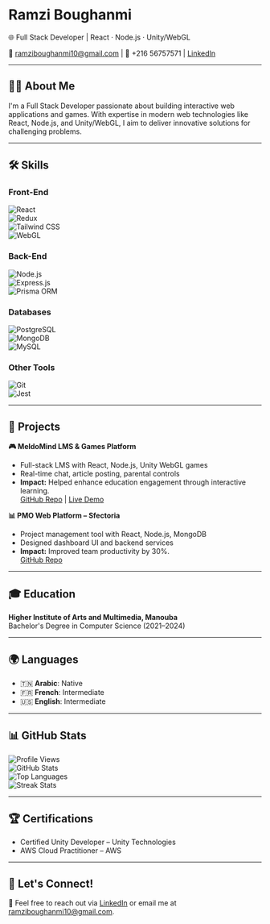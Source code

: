 # Ramzi Boughanmi  
🌐 Full Stack Developer | React · Node.js · Unity/WebGL  

📧 ramziboughanmi10@gmail.com | 📱 +216 56757571 | [LinkedIn](https://linkedin.com/in/ramzi-boughanmi)  

---

## 👨‍💻 About Me  
I'm a Full Stack Developer passionate about building interactive web applications and games. With expertise in modern web technologies like React, Node.js, and Unity/WebGL, I aim to deliver innovative solutions for challenging problems.

---

## 🛠 Skills  

### **Front-End**  
![React](https://img.shields.io/badge/-React-61DAFB?logo=react)  
![Redux](https://img.shields.io/badge/-Redux-764ABC?logo=redux)  
![Tailwind CSS](https://img.shields.io/badge/-Tailwind%20CSS-38B2AC?logo=tailwindcss)  
![WebGL](https://img.shields.io/badge/-WebGL-990000?logo=webgl)  

### **Back-End**  
![Node.js](https://img.shields.io/badge/-Node.js-339933?logo=nodedotjs)  
![Express.js](https://img.shields.io/badge/-Express.js-000000?logo=express)  
![Prisma ORM](https://img.shields.io/badge/-Prisma-2D3748?logo=prisma)  

### **Databases**  
![PostgreSQL](https://img.shields.io/badge/-PostgreSQL-336791?logo=postgresql)  
![MongoDB](https://img.shields.io/badge/-MongoDB-47A248?logo=mongodb)  
![MySQL](https://img.shields.io/badge/-MySQL-4479A1?logo=mysql)  

### **Other Tools**  
![Git](https://img.shields.io/badge/-Git-F05032?logo=git)  
![Jest](https://img.shields.io/badge/-Jest-C21325?logo=jest)  

---

## 🚀 Projects  

**🎮 MeldoMind LMS & Games Platform**  
- Full-stack LMS with React, Node.js, Unity WebGL games  
- Real-time chat, article posting, parental controls  
- **Impact:** Helped enhance education engagement through interactive learning.  
[GitHub Repo](https://github.com/YourRepoLink) | [Live Demo](https://demo-url)  

**📊 PMO Web Platform – Sfectoria**  
- Project management tool with React, Node.js, MongoDB  
- Designed dashboard UI and backend services  
- **Impact:** Improved team productivity by 30%.  
[GitHub Repo](https://github.com/YourRepoLink)  

---

## 🎓 Education  
**Higher Institute of Arts and Multimedia, Manouba**  
Bachelor's Degree in Computer Science (2021–2024)  

---

## 🌍 Languages  
- 🇹🇳 **Arabic**: Native  
- 🇫🇷 **French**: Intermediate  
- 🇺🇸 **English**: Intermediate  

---

## 📊 GitHub Stats  
![Profile Views](https://komarev.com/ghpvc/?username=RamziBoughanmi&style=flat)  
![GitHub Stats](https://github-readme-stats.vercel.app/api?username=Ramzi-Boughanmi&show_icons=true)  
![Top Languages](https://github-readme-stats.vercel.app/api/top-langs/?username=Ramzi-Boughanmi&layout=compact)  
![Streak Stats](https://github-readme-streak-stats.herokuapp.com/?user=Ramzi-Boughanmi)  

---

## 🏆 Certifications  
- Certified Unity Developer – Unity Technologies  
- AWS Cloud Practitioner – AWS  

---

## 📩 Let's Connect!  
🚀 Feel free to reach out via [LinkedIn](https://linkedin.com/in/ramzi-boughanmi) or email me at ramziboughanmi10@gmail.com.
